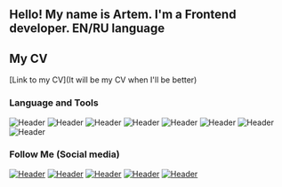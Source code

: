 
## Hello! My name is Artem. I'm a Frontend developer. EN/RU language
## My CV
[Link to my CV](It will be my CV when I'll be better)



### Language and Tools
![Header](https://img.shields.io/badge/Jira-090909?style=for-the-badge&logo=jira&logoColor=136be1)
![Header](https://img.shields.io/badge/Postman-090909?style=for-the-badge&logo=postman&logoColor=f76935)
![Header](https://img.shields.io/badge/Github-090909?style=for-the-badge&logo=github&logoColor=8cc4d7)
![Header](https://img.shields.io/badge/Figma-090909?style=for-the-badge&logo=figma&logoColor=7d5fa6)
![Header](https://img.shields.io/badge/MySQL-090909?style=for-the-badge&logo=mysql&logoColor=00618a)
![Header](https://img.shields.io/badge/DevTools-090909?style=for-the-badge&logo=googlechrome&logoColor=2674f2)
![Header](https://img.shields.io/badge/AndroidStudio-090909?style=for-the-badge&logo=androidstudio&logoColor=3ad07d)
![Header](https://img.shields.io/badge/JavaScript-090909?style=for-the-badge&logo=javascript&logoColor=E9D54D)

### Follow Me (Social media)
[![Header](https://img.shields.io/badge/Youtube-090909?style=for-the-badge&logo=youtube&logoColor=f70000)](https://www.youtube.com/channel/UCHCoztE1sTjzOao_GEt1ChA)
[![Header](https://img.shields.io/badge/Instagram-090909?style=for-the-badge&logo=instagram&logoColor=9939a3)](https://www.instagram.com/wowsleeptem/)
[![Header](https://img.shields.io/badge/Telegram-090909?style=for-the-badge&logo=telegram&logoColor=31a5db)](https://t.me/wowsleep)
[![Header](https://img.shields.io/badge/Twitter-090909?style=for-the-badge&logo=twitter&logoColor=1c96e8)](https://twitter.com/Wowsleep)
[![Header](https://img.shields.io/badge/Linkedin-090909?style=for-the-badge&logo=linkedin&logoColor=0073b1)](https://www.linkedin.com/in/artem-kozlov-399482258/)

